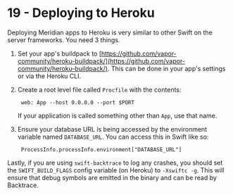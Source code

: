 # 19 - Deploying to Heroku

Deploying Meridian apps to Heroku is very similar to other Swift on the server frameworks. You need 3 things.

1. Set your app's buildpack to [https://github.com/vapor-community/heroku-buildpack/](https://github.com/vapor-community/heroku-buildpack/). This can be done in your app's settings or via the Heroku CLI.
2. Create a root level file called `Procfile` with the contents:

        web: App --host 0.0.0.0 --port $PORT
    
    If your application is called something other than `App`, use that name. 
3. Ensure your database URL is being accessed by the environment variable named `DATABASE_URL`. You can access this in Swift like so:

        ProcessInfo.processInfo.environment["DATABASE_URL"]

Lastly, if you are using `swift-backtrace` to log any crashes, you should set the `SWIFT_BUILD_FLAGS` config variable (on Heroku) to `-Xswiftc -g`. This will ensure that debug symbols are emitted in the binary and can be read by Backtrace.
